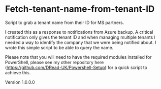 # Fetch-tenant-name-from-tenant-ID
Script to grab a tenant name from their ID for MS partners.

I created this as a response to notifications from Azure backup. A critical notification only gives the tenant ID and when managing multiple tenants I needed a way to identify the company that we were being notified about. I wrote this simple script to be able to query the name.

Please note that you will need to have the required modules installed for PowerShell, please see my other repository here (https://github.com/DRead-UK/Powershell-Setup) for a quick script to achieve this.

Version 1.0.0.0
